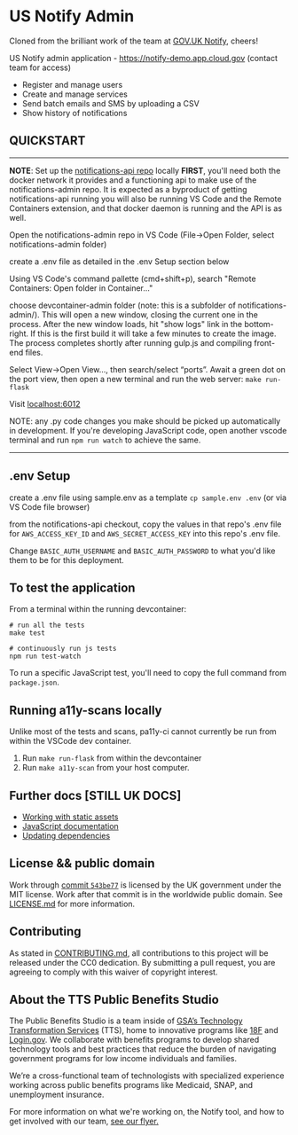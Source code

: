 # US Notify Admin

Cloned from the brilliant work of the team at [GOV.UK Notify](https://github.com/alphagov/notifications-admin), cheers!

US Notify admin application - https://notify-demo.app.cloud.gov (contact team for access)

 - Register and manage users
 - Create and manage services
 - Send batch emails and SMS by uploading a CSV
 - Show history of notifications

## QUICKSTART

---
**NOTE**: Set up the [notifications-api repo](https://github.com/18F/notifications-api) locally **FIRST**, you'll need both the docker network it provides and a functioning api to make use of the notifications-admin repo. It is expected as a byproduct of getting notifications-api running you will also be running VS Code and the Remote Containers extension, and that docker daemon is running and the API is as well.

Open the notifications-admin repo in VS Code (File->Open Folder, select notifications-admin folder)

create a .env file as detailed in the .env Setup section below

Using VS Code's command pallette (cmd+shift+p), search "Remote Containers: Open folder in Container..."

choose devcontainer-admin folder (note: this is a subfolder of notifications-admin/). This will open a new window, closing the current one in the process. After the new window loads, hit "show logs" link in the bottom-right. If this is the first build it will take a few minutes to create the image. The process completes shortly after running gulp.js and compiling front-end files.

Select View->Open View..., then search/select “ports”. Await a green dot on the port view, then open a new terminal and run the web server:
`make run-flask`

Visit [localhost:6012](http://localhost:6012)

NOTE: any .py code changes you make should be picked up automatically in development. If you're developing JavaScript code, open another vscode terminal and run `npm run watch` to achieve the same.

---
## .env Setup

create a .env file using sample.env as a template
`cp sample.env .env` (or via VS Code file browser)

from the notifications-api checkout, copy the values in that repo's .env file for `AWS_ACCESS_KEY_ID` and `AWS_SECRET_ACCESS_KEY` into this repo's .env file.

Change `BASIC_AUTH_USERNAME` and `BASIC_AUTH_PASSWORD` to what you'd like them to be for this deployment.

## To test the application
From a terminal within the running devcontainer:

```
# run all the tests
make test

# continuously run js tests
npm run test-watch
```

To run a specific JavaScript test, you'll need to copy the full command from `package.json`.

## Running a11y-scans locally

Unlike most of the tests and scans, pa11y-ci cannot currently be run from within the VSCode dev container.

1. Run `make run-flask` from within the devcontainer
2. Run `make a11y-scan` from your host computer.

## Further docs [STILL UK DOCS]

- [Working with static assets](docs/static-assets.md)
- [JavaScript documentation](https://github.com/alphagov/notifications-manuals/wiki/JavaScript-Documentation)
- [Updating dependencies](https://github.com/alphagov/notifications-manuals/wiki/Dependencies)

## License && public domain

Work through [commit `543be77`](https://github.com/GSA/notifications-admin/commit/543be77776b64fddb6ba70fbb015ecd81a372478) is licensed by the UK government under the MIT license. Work after that commit is in the worldwide public domain. See [LICENSE.md](./LICENSE.md) for more information.

## Contributing

As stated in [CONTRIBUTING.md](CONTRIBUTING.md), all contributions to this project will be released under the CC0 dedication. By submitting a pull request, you are agreeing to comply with this waiver of copyright interest.

## About the TTS Public Benefits Studio

The Public Benefits Studio is a team inside of [GSA’s Technology Transformation Services](https://www.gsa.gov/about-us/organization/federal-acquisition-service/technology-transformation-services) (TTS), home to innovative programs like [18F](https://18f.gsa.gov/) and [Login.gov](https://login.gov). We collaborate with benefits programs to develop shared technology tools and best practices that reduce the burden of navigating government programs for low income individuals and families.

We’re a cross-functional team of technologists with specialized experience working across public benefits programs like Medicaid, SNAP, and unemployment insurance.

For more information on what we're working on, the Notify tool, and how to get involved with our team, [see our flyer.](https://github.com/GSA/notifications-admin/blob/main/docs/notify-pilot-flyer.md)
